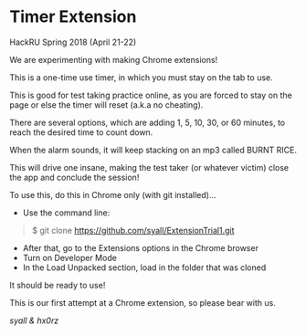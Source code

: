 # Timer Extension
HackRU Spring 2018 (April 21-22)

We are experimenting with making Chrome extensions!

This is a one-time use timer, in which you must stay on the tab to use.

This is good for test taking practice online, as you are forced to stay on the page or else the timer will reset (a.k.a no cheating).

There are several options, which are adding 1, 5, 10, 30, or 60 minutes, to reach the desired time to count down.

When the alarm sounds, it will keep stacking on an mp3 called BURNT RICE.

This will drive one insane, making the test taker (or whatever victim) close the app and conclude the session!

To use this, do this in Chrome only (with git installed)...
- Use the command line: 
>$ git clone https://github.com/syall/ExtensionTrial1.git
- After that, go to the Extensions options in the Chrome browser
- Turn on Developer Mode
- In the Load Unpacked section, load in the folder that was cloned

It should be ready to use!

This is our first attempt at a Chrome extension, so please bear with us.

*syall & hx0rz*
